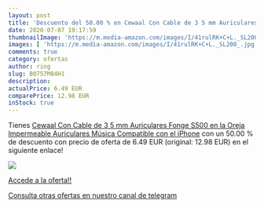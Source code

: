 ```yaml
---
layout: post
title: 'Descuento del 50.00 % en Cewaal Con Cable de 3 5 mm Auriculares F'
date: 2020-07-07 19:17:59
thumbnailImage: 'https://m.media-amazon.com/images/I/41rulRK+C+L._SL200_.jpg'
images: [ 'https://m.media-amazon.com/images/I/41rulRK+C+L._SL200_.jpg' ]
comments: true
category: ofertas
author: ring
slug: B0757M84H1
description:
actualPrice: 6.49 EUR
comparePrice: 12.98 EUR
inStock: true
---
```


Tienes [Cewaal Con Cable de 3 5 mm Auriculares Fonge S500 en la Oreja Impermeable Auriculares Música Compatible con el iPhone](https://www.amazon.com/dp/B0757M84H1/?tag=redken08-20) con un 50.00 % de descuento con precio de oferta de 6.49 EUR (original: 12.98 EUR) en el siguiente enlace!

[![](https://m.media-amazon.com/images/I/41rulRK+C+L._SL200_.jpg)](https://www.amazon.com/dp/B0757M84H1/?tag=redken08-20)

[Accede a la oferta!!](https://www.amazon.com/dp/B0757M84H1/?tag=redken08-20)

[Consulta otras ofertas en nuestro canal de telegram](https://t.me/s/ofertas25)

